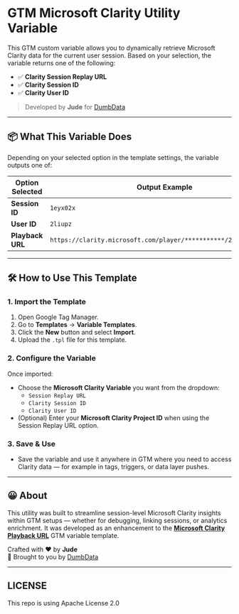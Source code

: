 # GTM Microsoft Clarity Utility Variable

This GTM custom variable allows you to dynamically retrieve Microsoft Clarity data for the current user session. Based on your selection, the variable returns one of the following:

- ✅ **Clarity Session Replay URL**
- ✅ **Clarity Session ID**
- ✅ **Clarity User ID**

> Developed by **Jude** for [DumbData](https://dumbdata.co/)

---

## 📦 What This Variable Does

Depending on your selected option in the template settings, the variable outputs one of:

| Option Selected        | Output Example |
|------------------------|----------------|
| **Session ID**         | `1eyx02x`      |
| **User ID**            | `2liupz`       |
| **Playback URL**       | `https://clarity.microsoft.com/player/***********/2liupz/1eyx02x` |

---

## 🛠️ How to Use This Template

### 1. Import the Template

1. Open Google Tag Manager.
2. Go to **Templates** → **Variable Templates**.
3. Click the **New** button and select **Import**.
4. Upload the `.tpl` file for this template.

### 2. Configure the Variable

Once imported:

- Choose the **Microsoft Clarity Variable** you want from the dropdown:
  - `Session Replay URL`
  - `Clarity Session ID`
  - `Clarity User ID`
- (Optional) Enter your **Microsoft Clarity Project ID** when using the Session Replay URL option.

### 3. Save & Use

- Save the variable and use it anywhere in GTM where you need to access Clarity data — for example in tags, triggers, or data layer pushes.

---

## 😀 About

This utility was built to streamline session-level Microsoft Clarity insights within GTM setups — whether for debugging, linking sessions, or analytics enrichment. It was developed as an enhancement to the [**Microsoft Clarity Playback URL**](https://github.com/Jude-Nwachukwu/microsoft-clarity-playback-url) GTM variable template.

Crafted with ❤️ by **Jude**  
🔗 Brought to you by [DumbData](https://dumbdata.co/)

---
## LICENSE

This repo is using Apache License 2.0
